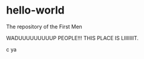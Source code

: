 # hello-world
The repository of the First Men

WADUUUUUUUUUP PEOPLE!!! THIS PLACE IS LIIIIIIIT.

c ya
